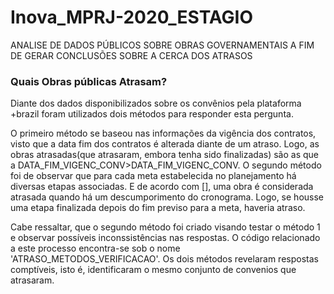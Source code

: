 # Inova_MPRJ-2020_ESTAGIO
ANALISE DE DADOS PÚBLICOS SOBRE OBRAS GOVERNAMENTAIS A FIM DE GERAR CONCLUSÕES SOBRE A CERCA DOS ATRASOS

### Quais Obras públicas Atrasam?
Diante dos dados disponibilizados sobre os convênios pela plataforma +brazil foram utilizados dois métodos para responder esta pergunta. 
   
   O primeiro método se baseou nas informações da vigência dos contratos, visto que a data fim dos contratos é alterada diante de um atraso. Logo, as obras atrasadas(que atrasaram, embora tenha sido finalizadas) são as que a DATA_FIM_VIGENC_CONV>DATA_FIM_VIGENC_CONV.
  O segundo método foi de observar que para cada meta estabelecida no planejamento há diversas etapas associadas. E de acordo com [], uma obra é considerada atrasada quando há um descumporimento do cronograma. Logo, se housse uma etapa finalizada depois do fim previso para a meta, haveria atraso. 
  
  Cabe ressaltar, que o segundo método foi criado visando testar o método 1 e observar possíveis inconssistências nas respostas.
O código relacionado a este processo encontra-se sob o nome 'ATRASO_METODOS_VERIFICACAO'. Os dois métodos revelaram respostas comptíveis, isto é, identificaram o mesmo conjunto de convenios que atrasaram.

